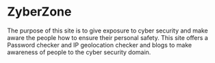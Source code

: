 # ZyberZone
The purpose of this site is to give exposure to cyber security and make aware the people how to ensure their personal safety. This site offers a Password checker and IP geolocation checker and blogs to make awareness of people to the cyber security domain.
